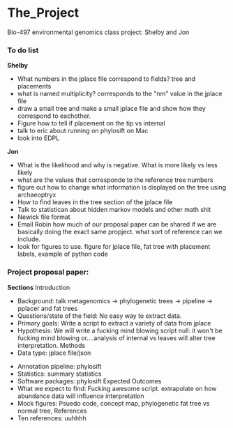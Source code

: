 # The_Project
Bio-497 environmental genomics class project: Shelby and Jon

### To do list

__Shelby__
* What numbers in the jplace file correspond to fields? tree and placements
* what is named multiplicity? corresponds to the "nm" value in the jplace file
* draw a small tree and make a small jplace file and show how they correspond to eachother.
* Figure how to tell if placement on the tip vs internal 
* talk to eric about running on phylosift on Mac
* look into EDPL

__Jon__
* What is the likelihood and why is negative. What is more likely vs less likely
* what are the values that corresponde to the reference tree numbers
* figure out how to change what information is displayed on the tree using archaeoptryx
* How to find leaves in the tree section of the jplace file
* Talk to statistican about hidden markov models and other math shit
* Newick file format
* Email Robin how much of our proposal paper can be shared if we are basically doing the exact same propject. what sort of reference can we include. 
* look for figures to use. figure for jplace file, fat tree with placement labels, example of python code

### Project proposal paper:

__Sections__
Introduction
  - Background: talk metagenomics -> phylogenetic trees -> pipeline -> pplacer and fat trees
  - Questions/state of the field: No easy way to extract data. 
  - Primary goals: Write a script to extract a variety of data from jplace
  - Hypothesis: We will write a fucking mind blowing script null: it won't be fucking mind blowing or....analysis of internal vs leaves will alter tree interpretation.
Methods
  - Data type: jplace file/json
  * Annotation pipeline: phylosift
  * Statistics: summary statistics 
  * Software packages: phylosift
Expected Outcomes
  * What we expect to find: Fucking awesome script. extrapolate on how abundance data will influence interpretation
  * Mock figures: Psuedo code, concept map, phylogenetic fat tree vs normal tree, 
References
  * Ten references: uuhhhh





